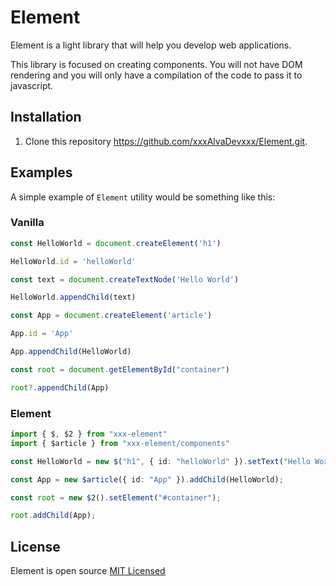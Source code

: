 # Element

Element is a light library that will help you develop web applications.

This library is focused on creating components. You will not have DOM rendering and you will only have a compilation of the code to pass it to javascript.

## Installation

1. Clone this repository https://github.com/xxxAlvaDevxxx/Element.git.

## Examples

A simple example of `Element` utility would be something like this:

### Vanilla
```typescript
const HelloWorld = document.createElement('h1')

HelloWorld.id = 'helloWorld'

const text = document.createTextNode('Hello World')

HelloWorld.appendChild(text)

const App = document.createElement('article')

App.id = 'App'

App.appendChild(HelloWorld)

const root = document.getElementById("container")

root?.appendChild(App)

```

### Element
```typescript
import { $, $2 } from "xxx-element"
import { $article } from "xxx-element/components"

const HelloWorld = new $("h1", { id: "helloWorld" }).setText("Hello World");

const App = new $article({ id: "App" }).addChild(HelloWorld);

const root = new $2().setElement("#container");

root.addChild(App);
```

## License

Element is open source [MIT Licensed](LICENSE.md)
